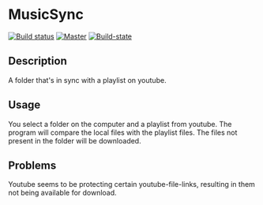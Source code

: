 # MusicSync
[![Build status](https://ci.appveyor.com/api/projects/status/47c5chmkuadn1n8w?svg=true)](https://ci.appveyor.com/project/tim-vandenbosch/musicsync)
[![Master](https://img.shields.io/appveyor/ci/gruntjs/grunt/master.svg)](https://ci.appveyor.com/project/tim-vandenbosch/musicsync)
[![Build-state](https://img.shields.io/badge/Development-paused-yellow.svg)](https://github.com/tim-vandenbosch/MusicSync)

## Description
A folder that's in sync with a playlist on youtube.

## Usage
You select a folder on the computer and a playlist from youtube.
The program will compare the local files with the playlist files.
The files not present in the folder will be downloaded.

## Problems
Youtube seems to be protecting certain youtube-file-links,
resulting in them not being available for download.
